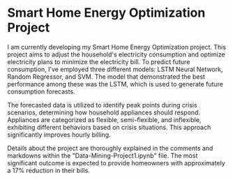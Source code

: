 # Smart Home Energy Optimization Project
I am currently developing my Smart Home Energy Optimization project. This project aims to adjust the household's electricity consumption and optimize electricity plans to minimize the electricity bill. To predict future consumption, I've employed three different models: LSTM Neural Network, Random Regressor, and SVM. The model that demonstrated the best performance among these was the LSTM, which is used to generate future consumption forecasts.

The forecasted data is utilized to identify peak points during crisis scenarios, determining how household appliances should respond. Appliances are categorized as flexible, semi-flexible, and inflexible, exhibiting different behaviors based on crisis situations. This approach significantly improves hourly billing.

Details about the project are thoroughly explained in the comments and markdowns within the "Data-Mining-Project1.ipynb" file. The most significant outcome is expected to provide homeowners with approximately a 17% reduction in their bills.
